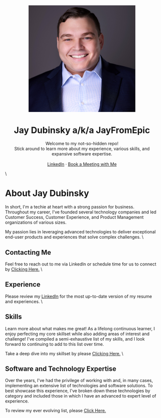 <!-- markdownlint-disable MD033 MD041 -->
<!-- headshot and intro -->
<p align="center">
  <a href="https://github.com/JayFromEpic/about">
  <img src="/assets/Jay_Dubinsky.jpg" alt="Jay Dubinsky" width="350" />
  </a>

<h1 align="center">Jay Dubinsky a/k/a JayFromEpic</h1>

<p align="center">
    Welcome to my not-so-hidden repo!
    <br />
    Stick around to learn more about my experience, various skills, and expansive software expertise.
    <br />
    <br />
    <a href="https://www.linkedin.com/in/yajdotnet/">LinkedIn</a>
    ·
    <a href="https://cal.com/yajdotnet">Book a Meeting with Me</a>
  </p>
<!-- markdownlint-enable MD033 MD041 -->
\

# About Jay Dubinsky

In short, I'm a techie at heart with a strong passion for business. Throughout my career, I've founded several technology companies and led Customer Success, Customer Experience, and Product Management organizations of various sizes.

My passion lies in leveraging advanced technologies to deliver exceptional end-user products and experiences that solve complex challenges.
\

## Contacting Me

Feel free to reach out to me via LinkedIn or schedule time for us to connect by [Clicking Here.](https://cal.com/yajdotnet)
\

## Experience

Please review my [LinkedIn](https://www.linkedin.com/in/yajdotnet/) for the most up-to-date version of my resume and experiences.
\

## Skills

Learn more about what makes me great! As a lifelong continuous learner, I enjoy perfecting my core skillset while also adding areas of interest and challenge! I've compiled a semi-exhaustive list of my skills, and I look forward to continuing to add to this list over time.

Take a deep dive into my skillset by please [Clicking Here.](/SKILLS.md)
\

## Software and Technology Expertise

Over the years, I've had the privilege of working with and, in many cases, implementing an extensive list of technologies and software solutions. To best showcase this experience, I've broken down these technologies by category and included those in which I have an advanced to expert level of experience.

To review my ever evolving list, please [Click Here.](/TECHNOLOGIES.md)
